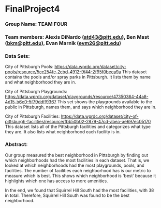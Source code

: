 # FinalProject4


### Group Name: TEAM FOUR

### Team members: Alexis DiNardo (atd43@pitt.edu), Ben Mast (bkm@pitt.edu), Evan Marnik (evm26@pitt.edu)

### Data Sets:

City of Pittsburgh Pools: https://data.wprdc.org/dataset/city-pools/resource/5cc254fe-2cbd-4912-9f44-2f95f0beea9a
This dataset contains the pools and/or spray parks in Pittsburgh. It lists them by name and what neighborhood they are in. 

City of Pittsburgh Playgrounds: https://data.wprdc.org/dataset/playgrounds/resource/47350364-44a8-4d15-b6e0-5f79ddff9367
This set shows the playgrounds available to the public in Pittsburgh, names them, and says which neighborhood they are in.

City of Pittsburgh Facilities: https://data.wprdc.org/dataset/city-of-pittsburgh-facilities/resource/fbb50b02-2879-47cd-abea-ae697ec05170
This dataset lists all of the Pittsburgh facilities and categorizes what type they are. It also lists what neighborhood each facility is in. 

### Abstract:

Our group measured the best neighborhood in Pittsburgh by finding out which neighborhoods had the most facilities in each dataset. That is, we looked at which neighborhoods had the most playgrounds, pools, and facilities. The number of facilities each neighborhood has is our metric to measure which is best. This shows which neighborhood is 'best' because it highlights which one has access to more amenities. 

In the end, we found that Squirrel Hill South had the most facilities, with 38 in total. Therefore, Squirrel Hill South was found to be the best neighborhood.
